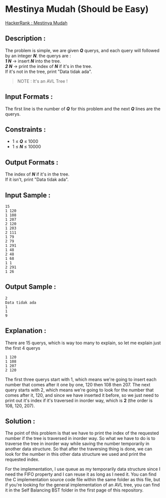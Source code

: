 # Mestinya Mudah (Should be Easy)

[HackerRank : Mestinya Mudah](https://www.hackerrank.com/contests/alpro-its-sd-m3-e-2022/challenges/mestinya-mudah)

## Description :
The problem is simple, we are given ***Q*** querys, and each query will followed by an integer ***N***. the querys are :  
***1 N*** &rarr; insert ***N*** into the tree.  
***2 N*** &rarr; print the index of ***N*** if it's in the tree.  
If it's not in the tree, print "Data tidak ada".  
> NOTE : It's an AVL Tree !  
  
## Input Formats :
The first line is the number of ***Q*** for this problem and the next ***Q*** lines are the querys.  

## Constraints :
- 1 &le; ***Q*** &le; 1000
- 1 &le; ***N*** &le; 10000  

## Output Formats :
The index of ***N*** if it's in the tree.  
If it isn't, print "Data tidak ada".  

## Input Sample :
```
15
1 120
1 108
1 207
2 120
1 203
2 111
1 79
2 79
1 291
1 48
2 48
1 68
1 1
2 291
1 26
```  

## Output Sample :
```
2
Data tidak ada
1
1
9
```  

## Explanation :
There are 15 querys, which is way too many to explain, so let me explain just the first 4 querys
```
1 120
1 108
1 207
2 120
```  
The first three querys start with 1, which means we're going to insert each number that comes after it one by one, 120 then 108 then 207. The next query starts with 2, which means we're going to look for the number that comes after it, 120, and since we have inserted it before, so we just need to print out it's index if it's traversed in inorder way, which is **2** (the order is 108, 120, 207).  

## Solution :
The point of this problem is that we have to print the index of the requested number if the tree is traversed in inorder way. So what we have to do is to traverse the tree in inorder way while saving the number temporarily in another data structure. So that after the traversing thing is done, we can look for the number in this other data structure we used and print the requested index.  

For the implementation, I use queue as my temporarily data structure since I need the FIFO property and I can reuse it as long as I need it. You can find the C implementation source code file within the same folder as this file, but if you're looking for the general implementation of an AVL tree, you can find it in the Self Balancing BST folder in the first page of this repository.